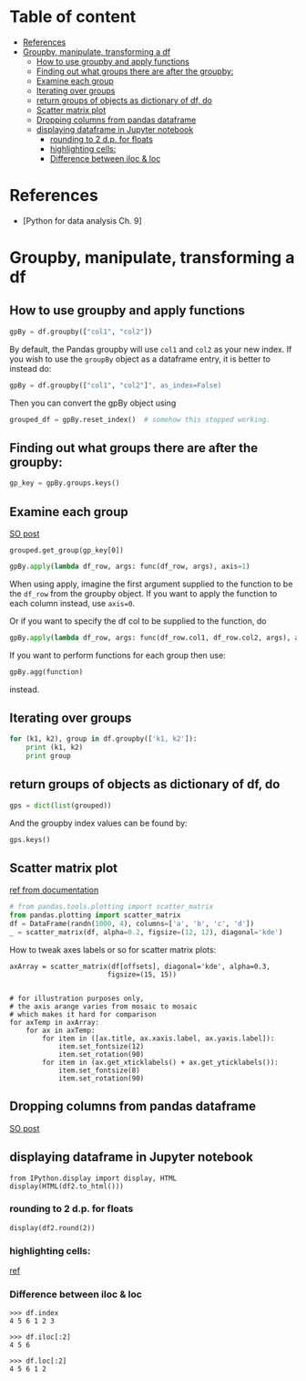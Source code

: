 # Table of content

<!-- toc -->

- [References](#references)
- [Groupby, manipulate, transforming a df](#groupby-manipulate-transforming-a-df)
  * [How to use groupby and apply functions](#how-to-use-groupby-and-apply-functions)
  * [Finding out what groups there are after the groupby:](#finding-out-what-groups-there-are-after-the-groupby)
  * [Examine each group](#examine-each-group)
  * [Iterating over groups](#iterating-over-groups)
  * [return groups of objects as dictionary of df, do](#return-groups-of-objects-as-dictionary-of-df-do)
  * [Scatter matrix plot](#scatter-matrix-plot)
  * [Dropping columns from pandas dataframe](#dropping-columns-from-pandas-dataframe)
  * [displaying dataframe in Jupyter notebook](#displaying-dataframe-in-jupyter-notebook)
    + [rounding to 2 d.p. for floats](#rounding-to-2-dp-for-floats)
    + [highlighting cells:](#highlighting-cells)
    + [Difference between iloc & loc](#difference-between-iloc--loc)

<!-- tocstop -->

# References 
* [Python for data analysis Ch. 9]

# Groupby, manipulate, transforming a df 
## How to use groupby and apply functions
```Python
gpBy = df.groupby(["col1", "col2"])
```
By default, the Pandas groupby will use `col1` and `col2` as your new index.
If you wish to use the `groupBy` object as a dataframe entry, it is better to instead do:
```Python
gpBy = df.groupby(["col1", "col2"]", as_index=False)
```



Then you can convert the gpBy object using
```Python
grouped_df = gpBy.reset_index()  # somehow this stopped working.
```

## Finding out what groups there are after the groupby:
```Python
gp_key = gpBy.groups.keys()
```
## Examine each group
[SO post](http://stackoverflow.com/questions/22407798/pandas-group-by-how-to-reset-indexes-for-all-groups-in-one-step)
```
grouped.get_group(gp_key[0])
```


```Python
gpBy.apply(lambda df_row, args: func(df_row, args), axis=1)
```
When using apply, imagine the first argument supplied to the function 
to be the `df_row` from the groupby object.
If you want to apply the function to each column instead, use `axis=0`.

Or if you want to specify the df col to be supplied to the function, do
```Python
gpBy.apply(lambda df_row, args: func(df_row.col1, df_row.col2, args), axis=1)
```

If you want to perform functions for each group then use:
```Python
gpBy.agg(function)
```
instead.


## Iterating over groups
```Python
for (k1, k2), group in df.groupby(['k1, k2']):
    print (k1, k2)
    print group
```


## return groups of objects as dictionary of df, do
```Python
gps = dict(list(grouped))
```
And the groupby index values can be found by:
```Python
gps.keys()
```

## Scatter matrix plot
[ref from documentation](http://pandas.pydata.org/pandas-docs/version/0.15.0/visualization.html#visualization-scatter-matrix)
```Python
# from pandas.tools.plotting import scatter_matrix
from pandas.plotting import scatter_matrix
df = DataFrame(randn(1000, 4), columns=['a', 'b', 'c', 'd'])
_ = scatter_matrix(df, alpha=0.2, figsize=(12, 12), diagonal='kde')
```

How to tweak axes labels or so for scatter matrix plots:
```
axArray = scatter_matrix(df[offsets], diagonal='kde', alpha=0.3,
                        figsize=(15, 15))


# for illustration purposes only, 
# the axis arange varies from mosaic to mosaic 
# which makes it hard for comparison
for axTemp in axArray:
    for ax in axTemp: 
        for item in ([ax.title, ax.xaxis.label, ax.yaxis.label]): 
            item.set_fontsize(12)
            item.set_rotation(90)
        for item in (ax.get_xticklabels() + ax.get_yticklabels()):
            item.set_fontsize(8)
            item.set_rotation(90)
```

## Dropping columns from pandas dataframe
[SO post](http://stackoverflow.com/questions/13411544/delete-column-from-pandas-dataframe)    


## displaying dataframe in Jupyter notebook 
```
from IPython.display import display, HTML
display(HTML(df2.to_html()))
```

### rounding to 2 d.p. for floats
```
display(df2.round(2))
```

### highlighting cells:
[ref](https://stackoverflow.com/questions/41555678/highlighting-multiple-cells-in-different-colors-with-pandas)
### Difference between iloc & loc
```
>>> df.index 
4 5 6 1 2 3

>>> df.iloc[:2]
4 5 6 

>>> df.loc[:2]
4 5 6 1 2 
```

